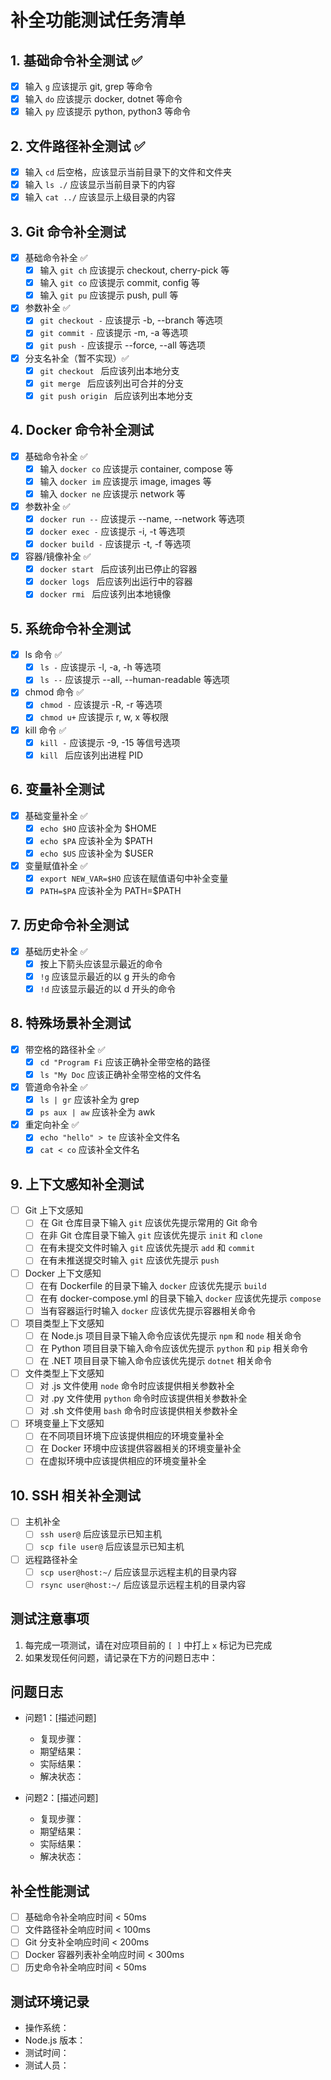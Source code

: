 # 补全功能测试任务清单

## 1. 基础命令补全测试 ✅
- [x] 输入 `g` 应该提示 git, grep 等命令
- [x] 输入 `do` 应该提示 docker, dotnet 等命令
- [x] 输入 `py` 应该提示 python, python3 等命令

## 2. 文件路径补全测试 ✅
- [x] 输入 `cd` 后空格，应该显示当前目录下的文件和文件夹
- [x] 输入 `ls ./` 应该显示当前目录下的内容
- [x] 输入 `cat ../` 应该显示上级目录的内容

## 3. Git 命令补全测试
- [x] 基础命令补全 ✅
  - [x] 输入 `git ch` 应该提示 checkout, cherry-pick 等
  - [x] 输入 `git co` 应该提示 commit, config 等
  - [x] 输入 `git pu` 应该提示 push, pull 等

- [x] 参数补全 ✅
  - [x] `git checkout -` 应该提示 -b, --branch 等选项
  - [x] `git commit -` 应该提示 -m, -a 等选项
  - [x] `git push -` 应该提示 --force, --all 等选项

- [x] 分支名补全（暂不实现）✅
  - [x] `git checkout ` 后应该列出本地分支
  - [x] `git merge ` 后应该列出可合并的分支
  - [x] `git push origin ` 后应该列出本地分支

## 4. Docker 命令补全测试
- [x] 基础命令补全 ✅
  - [x] 输入 `docker co` 应该提示 container, compose 等
  - [x] 输入 `docker im` 应该提示 image, images 等
  - [x] 输入 `docker ne` 应该提示 network 等

- [x] 参数补全 ✅
  - [x] `docker run --` 应该提示 --name, --network 等选项
  - [x] `docker exec -` 应该提示 -i, -t 等选项
  - [x] `docker build -` 应该提示 -t, -f 等选项

- [x] 容器/镜像补全 ✅
  - [x] `docker start ` 后应该列出已停止的容器
  - [x] `docker logs ` 后应该列出运行中的容器
  - [x] `docker rmi ` 后应该列出本地镜像

## 5. 系统命令补全测试
- [x] ls 命令 ✅
  - [x] `ls -` 应该提示 -l, -a, -h 等选项
  - [x] `ls --` 应该提示 --all, --human-readable 等选项

- [x] chmod 命令 ✅
  - [x] `chmod -` 应该提示 -R, -r 等选项
  - [x] `chmod u+` 应该提示 r, w, x 等权限

- [x] kill 命令 ✅
  - [x] `kill -` 应该提示 -9, -15 等信号选项
  - [x] `kill ` 后应该列出进程 PID

## 6. 变量补全测试
- [x] 基础变量补全 ✅
  - [x] `echo $HO` 应该补全为 $HOME
  - [x] `echo $PA` 应该补全为 $PATH
  - [x] `echo $US` 应该补全为 $USER

- [x] 变量赋值补全 ✅
  - [x] `export NEW_VAR=$HO` 应该在赋值语句中补全变量
  - [x] `PATH=$PA` 应该补全为 PATH=$PATH

## 7. 历史命令补全测试
- [x] 基础历史补全 ✅
  - [x] 按上下箭头应该显示最近的命令
  - [x] `!g` 应该显示最近的以 g 开头的命令
  - [x] `!d` 应该显示最近的以 d 开头的命令

## 8. 特殊场景补全测试
- [x] 带空格的路径补全 ✅
  - [x] `cd "Program Fi` 应该正确补全带空格的路径
  - [x] `ls "My Doc` 应该正确补全带空格的文件名

- [x] 管道命令补全 ✅
  - [x] `ls | gr` 应该补全为 grep
  - [x] `ps aux | aw` 应该补全为 awk

- [x] 重定向补全 ✅
  - [x] `echo "hello" > te` 应该补全文件名
  - [x] `cat < co` 应该补全文件名

## 9. 上下文感知补全测试
- [ ] Git 上下文感知
  - [ ] 在 Git 仓库目录下输入 `git` 应该优先提示常用的 Git 命令
  - [ ] 在非 Git 仓库目录下输入 `git` 应该优先提示 `init` 和 `clone`
  - [ ] 在有未提交文件时输入 `git` 应该优先提示 `add` 和 `commit`
  - [ ] 在有未推送提交时输入 `git` 应该优先提示 `push`

- [ ] Docker 上下文感知
  - [ ] 在有 Dockerfile 的目录下输入 `docker` 应该优先提示 `build`
  - [ ] 在有 docker-compose.yml 的目录下输入 `docker` 应该优先提示 `compose`
  - [ ] 当有容器运行时输入 `docker` 应该优先提示容器相关命令

- [ ] 项目类型上下文感知
  - [ ] 在 Node.js 项目目录下输入命令应该优先提示 `npm` 和 `node` 相关命令
  - [ ] 在 Python 项目目录下输入命令应该优先提示 `python` 和 `pip` 相关命令
  - [ ] 在 .NET 项目目录下输入命令应该优先提示 `dotnet` 相关命令

- [ ] 文件类型上下文感知
  - [ ] 对 .js 文件使用 `node` 命令时应该提供相关参数补全
  - [ ] 对 .py 文件使用 `python` 命令时应该提供相关参数补全
  - [ ] 对 .sh 文件使用 `bash` 命令时应该提供相关参数补全

- [ ] 环境变量上下文感知
  - [ ] 在不同项目环境下应该提供相应的环境变量补全
  - [ ] 在 Docker 环境中应该提供容器相关的环境变量补全
  - [ ] 在虚拟环境中应该提供相应的环境变量补全

## 10. SSH 相关补全测试
- [ ] 主机补全
  - [ ] `ssh user@` 后应该显示已知主机
  - [ ] `scp file user@` 后应该显示已知主机

- [ ] 远程路径补全
  - [ ] `scp user@host:~/` 后应该显示远程主机的目录内容
  - [ ] `rsync user@host:~/` 后应该显示远程主机的目录内容

## 测试注意事项
1. 每完成一项测试，请在对应项目前的 `[ ]` 中打上 `x` 标记为已完成
2. 如果发现任何问题，请记录在下方的问题日志中：

## 问题日志
- 问题1：[描述问题]
  - 复现步骤：
  - 期望结果：
  - 实际结果：
  - 解决状态：

- 问题2：[描述问题]
  - 复现步骤：
  - 期望结果：
  - 实际结果：
  - 解决状态：

## 补全性能测试
- [ ] 基础命令补全响应时间 < 50ms
- [ ] 文件路径补全响应时间 < 100ms
- [ ] Git 分支补全响应时间 < 200ms
- [ ] Docker 容器列表补全响应时间 < 300ms
- [ ] 历史命令补全响应时间 < 50ms

## 测试环境记录
- 操作系统：
- Node.js 版本：
- 测试时间：
- 测试人员： 